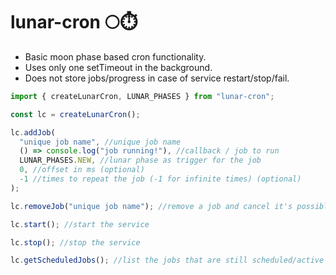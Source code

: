 # lunar-cron 🌕⏱️

- Basic moon phase based cron functionality.
- Uses only one setTimeout in the background.
- Does not store jobs/progress in case of service restart/stop/fail.

```js
import { createLunarCron, LUNAR_PHASES } from "lunar-cron";

const lc = createLunarCron();

lc.addJob(
  "unique job name", //unique job name
  () => console.log("job running!"), //callback / job to run
  LUNAR_PHASES.NEW, //lunar phase as trigger for the job
  0, //offset in ms (optional)
  -1 //times to repeat the job (-1 for infinite times) (optional)
);

lc.removeJob("unique job name"); //remove a job and cancel it's possible future execution

lc.start(); //start the service

lc.stop(); //stop the service

lc.getScheduledJobs(); //list the jobs that are still scheduled/active
```
